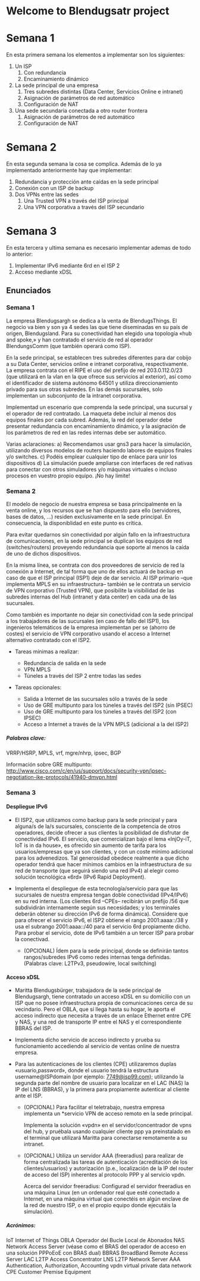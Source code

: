 # Welcome to Blendugsatr project

# Semana 1

En esta primera semana los elementos a implementar son los siguientes:

1. Un ISP
	1. Con redundancia 
	2. Encaminamiento dinámico
2. La sede principal de una empresa
	1. Tres subredes distintas (Data Center, Servicios Online e intranet)
	2. Asignación de parámetros de red automático
	3. Configuración de NAT
3. Una sede secundaria conectada a otro router frontera
	1. Asignación de parámetros de red automático
	2. Configuración de NAT


# Semana 2

En esta segunda semana la cosa se complica. Además de lo ya implementado anteriormente hay que implementar:

1. Redundancia y protección ante caídas en la sede principal
2. Conexión con un ISP de backup
3. Dos VPNs entre las sedes
	1. Una Trusted VPN a través del ISP principal
	2. Una VPN corporativa a través del ISP secundario

# Semana 3

En esta tercera y ultima semana es necesario implementar ademas de todo lo anterior:

1. Implementar IPv6 mediante 6rd en el ISP 2
2. Acceso mediante xDSL

## Enunciados

### Semana 1

La empresa Blendugsargh se dedica a la venta de BlendugsThings. El negocio va bien y son ya 4 sedes las que tiene diseminadas en su país de origen, Blendugsland. Para su conectividad han elegido una topología «hub and spoke,» y han contratado el servicio de red al operador BlendungsComm (que también operará como ISP).

En la sede principal, se establecen tres subredes diferentes para dar cobijo a su Data Center, servicios online e intranet corporativa, respectivamente. La empresa contrata con el RIPE el uso del prefijo de red 203.0.112.0/23 (que utilizará en la vlan en la que ofrece sus servicios al exterior), así como el identificador de sistema autónomo 64501 y utiliza direccionamiento privado para sus otras subredes. En las demás sucursales, solo implementan un subconjunto de la intranet corporativa.

Implementad un escenario que comprenda la sede principal, una sucursal y el operador de red contratado. La maqueta debe incluir al menos dos equipos finales por cada subred. Además, la red del operador debe presentar redundancia con encaminamiento dinámico, y la asignación de los parámetros de red en las redes internas debe ser automático.

Varias aclaraciones:
a) Recomendamos usar gns3 para hacer la simulación, utilizando
diversos modelos de routers haciendo labores de equipos finales y/o switches.
c) Podéis emplear cualquier tipo de enlace para unir los dispositivos
d) La simulación puede ampliarse con interfaces de red nativas para conectar con otros simuladores y/o máquinas virtuales o incluso procesos en vuestro propio equipo. ¡No hay límite!


### Semana 2

El modelo de negocio de nuestra empresa se basa principalmente en la venta online, y los recursos
que se han dispuesto para ello (servidores, bases de datos, ...) residen exclusivamente en la sede principal.
En consecuencia, la disponiblidad en este punto es crítica.

Para evitar quedarnos sin conectividad por algún fallo en la infraestructura de comunicaciones, en la sede
principal se duplican los equipos de red (switches/routers) proveyendo redundancia que soporte al menos
la caída de uno de dichos dispositivos.

En la misma línea, se contrata con dos proveedores de servicio de red la conexión a Internet, de tal forma
que uno de ellos actuará de backup en caso de que el ISP principal (ISP1) deje de dar servicio. Al ISP primario –que
implementa MPLS en su infraestructura– también se le contrata un servicio de VPN corporativo (Trusted VPN), que
posibilite la visibilidad de las subredes internas del Hub (intranet y data center) en cada una de las sucursales.

Como también es importante no dejar sin conectividad con la sede principal a los trabajadores de las sucursales
(en caso de fallo del ISP1), los ingenieros telemáticos de la empresa implementan per se (ahorro de costes)
el servicio de VPN corporativo usando el acceso a Internet alternativo contratado con el ISP2.

+ Tareas mínimas a realizar:
    - Redundancia de salida en la sede
    - VPN MPLS
    -  Túneles a través del ISP 2 entre todas las sedes

+ Tareas opcionales:
    - Salida a Internet de las sucursales sólo a través de la sede
    - Uso de GRE multipunto para los túneles a través del ISP2 (sin IPSEC)
    - Uso de GRE multipunto para los túneles a través del ISP2 (con IPSEC)
    - Acceso a Internet a través de la VPN MPLS (adicional a la del ISP2)


##### Palabras clave:

VRRP/HSRP, MPLS, vrf, mgre/nhrp, ipsec, BGP

Información sobre GRE multipunto:
http://www.cisco.com/c/en/us/support/docs/security-vpn/ipsec-negotiation-ike-protocols/41940-dmvpn.html

### Semana 3

#### Despliegue IPv6

+ El ISP2, que utilizamos como backup para la sede principal y para alguna/s de la/s sucursales, consciente de la competencia de otros operadores, decide ofrecer a sus clientes la posibilidad de disfrutar de conectividad IPv6. El servicio, que comercializan bajo el lema «InjOy-iT, IoT is in da house», es ofrecido sin aumento de tarifa para los usuarios/empresas que ya son clientes, y con un coste mínimo adicional para los advenedizos. Tal generosidad obedece realmente a que dicho operador tendrá que hacer mínimos cambios en la infraestructura de su red de transporte (que seguirá siendo una red IPv4) al elegir como solución tecnológica «6rd» (IPv6 Rapid Deployment).

+ Implementa el despliegue de esta tecnología/servicio para que las sucursales de nuestra empresa tengan doble conectividad (IPv4/IPv6) en su red interna. (Los clientes 6rd –CPEs– recibirán un prefijo /56 que subdividirán internamente según sus necesidades; y los terminales deberán obtener su dirección IPv6 de forma dinámica). Considere que para ofrecer el servicio IPv6, el ISP2 obtiene el rango 2001:aaaa::/38 y usa el subrango 2001:aaaa::/40 para el servicio 6rd propiamente dicho. Para probar el servicio, dote de IPv6 también a un tercer ISP para probar la conectivad.

    - (OPCIONAL) Ídem para la sede principal, donde se definirán tantos rangos/subredes IPv6 como redes internas tenga definidas. (Palabras clave: L2TPv3, pseudowire, local switching)

#### Acceso xDSL

+ Maritta Blendugsbürger, trabajadora de la sede principal de Blendugsargh, tiene contratado un acceso xDSL en su domicilio con un ISP que no posee infraestructura propia de comunicaciones cerca de su vecindario. Pero el OBLA, que sí llega hasta su hogar, le aporta el acceso indirecto que necesita a través de un enlace Ethernet entre CPE y NAS, y una red de transporte IP entre el NAS y el correspondiente BBRAS del ISP.

+ Implementa dicho servicio de acceso indirecto y prueba su funcionamiento accediendo al servicio de ventas online de nuestra empresa.

+ Para las autenticaciones de los clientes (CPE) utilizaremos duplas «usuario,password», donde el usuario tendrá la estructura username@ISPdomain (por ejemplo: 7749@isp99.com); utilizando la segunda parte del nombre de usuario para localizar en el LAC (NAS) la IP del LNS (BBRAS), y la primera para propiamente autenticar al cliente ante el ISP.

    - (OPCIONAL) Para facilitar el teletrabajo, nuestra empresa implementa un *servicio VPN de acceso remoto en la sede principal.

	     Implementa la solución «vpdn» en el servidor/concentrador de vpns del hub, y pruébala usando cualquier cliente ppp ya preinstalado en el terminal que utilizará Maritta para conectarse remotamente a su intranet.

    - (OPCIONAL) Utiliza un servidor AAA (freeradius) para realizar de forma centralizada las tareas de autenticación (acreditación de los clientes/usuarios) y autorización (p.e., localización de la IP del router de acceso del ISP) inherentes al protocolo PPP y al servicio vpdn.

        Acerca del servidor freeradius: Configurad el servidor freeradius en una máquina Linux (en un ordenador real que esté conectado a Internet, en una máquina virtual que conectéis en algún enclave de la red de nuestro ISP, o en el propio equipo donde ejecutáis la simulación).

##### Acrónimos:
IoT Internet of Things
OBLA Operador del Bucle Local de Abonados
NAS Network Access Server (véase como el BRAS del operador de acceso en una solución PPPoEoE con BRAS dual)
BBRAS BroadBand Remote Access Server
LAC L2TP Access Concentrator
LNS L2TP Network Server
AAA Authentication, Authorization, Accounting
vpdn virtual private data network
CPE Customer Premise Equipment